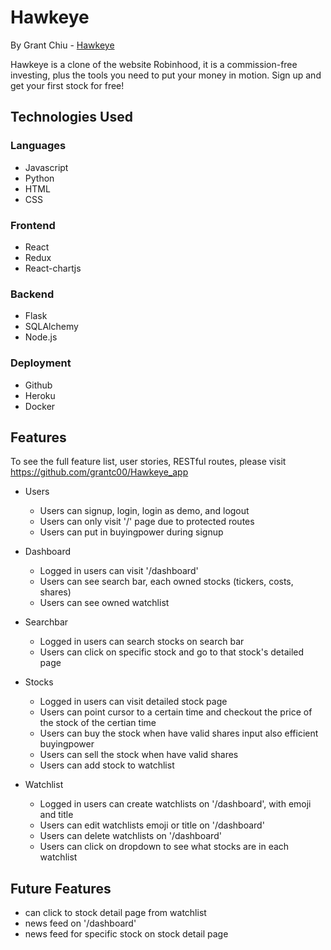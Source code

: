 # Hawkeye

By Grant Chiu - [Hawkeye](https://hawkeye-app.herokuapp.com/)

Hawkeye is a clone of the website Robinhood, it is a commission-free investing, plus the tools you need to put your money in motion. Sign up and get your first stock for free! 

## Technologies Used

### Languages
 * Javascript
 * Python 
 * HTML
 * CSS

### Frontend 
 * React
 * Redux
 * React-chartjs

### Backend
 * Flask
 * SQLAlchemy
 * Node.js
 
### Deployment
 * Github
 * Heroku
 * Docker


## Features
To see the full feature list, user stories, RESTful routes, please visit https://github.com/grantc00/Hawkeye_app
 * Users
   * Users can signup, login, login as demo, and logout
   * Users can only visit '/' page due to protected routes
   * Users can put in buyingpower during signup
   
 * Dashboard
   * Logged in users can visit '/dashboard'
   * Users can see search bar, each owned stocks (tickers, costs, shares)
   * Users can see owned watchlist
   
 * Searchbar
   * Logged in users can search stocks on search bar
   * Users can click on specific stock and go to that stock's detailed page 

 * Stocks
   * Logged in users can visit detailed stock page
   * Users can point cursor to a certain time and checkout the price of the stock of the certian time
   * Users can buy the stock when have valid shares input also efficient buyingpower
   * Users can sell the stock when have valid shares
   * Users can add stock to watchlist
  
 * Watchlist 
   * Logged in users can create watchlists on '/dashboard', with emoji and title
   * Users can edit watchlists emoji or title on '/dashboard'
   * Users can delete watchlists on '/dashboard'
   * Users can click on dropdown to see what stocks are in each watchlist 



## Future Features
 * can click to stock detail page from watchlist
 * news feed on '/dashboard'
 * news feed for specific stock on stock detail page





